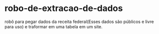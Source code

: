 # robo-de-extracao-de-dados
robô para pegar dados da receita federal(Esses dados são públicos e livre para uso) e traformar em uma tabela em um site.
